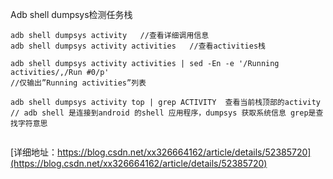 

Adb shell dumpsys检测任务栈
```
adb shell dumpsys activity   //查看详细调用信息
adb shell dumpsys activity activities   //查看activities栈

adb shell dumpsys activity activities | sed -En -e '/Running activities/,/Run #0/p'
//仅输出”Running activities”列表

adb shell dumpsys activity top | grep ACTIVITY  查看当前栈顶部的activity 
// adb shell 是连接到android 的shell 应用程序，dumpsys 获取系统信息 grep是查找字符意思


```
[详细地址：https://blog.csdn.net/xx326664162/article/details/52385720](https://blog.csdn.net/xx326664162/article/details/52385720)
